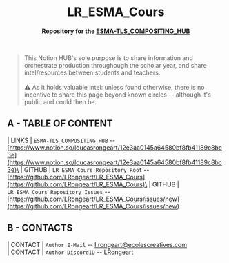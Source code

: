 <div align="center">
	<h1>LR_ESMA_Cours</h1>
	<p>
		<b>Repository for the <a href="[https://developers.notion.com](https://loucasrongeart.notion.site/loucasrongeart/12e3aa0145a64580bf8fb41189c8bc3e)">ESMA-TLS_COMPOSITING_HUB</a></b>
	</p>
	<br>
</div>


>This Notion HUB's sole purpose is to share information and orchestrate production throughough the scholar year, and share intel/resources between students and teachers.\
>\
>⚠ As it holds valuable intel: unless found otherwise, there is no incentive to share this page beyond known circles -- although it's public and could then be.   


## A - TABLE OF CONTENT
| LINKS     |   `ESMA-TLS_COMPOSITING HUB` -- [https://www.notion.so/loucasrongeart/12e3aa0145a64580bf8fb41189c8bc3e](https://www.notion.so/loucasrongeart/12e3aa0145a64580bf8fb41189c8bc3e)\
| GITHUB    | `LR_ESMA_Cours_Repository Root` -- [https://github.com/LRongeart/LR_ESMA_Cours](https://github.com/LRongeart/LR_ESMA_Cours)\
| GITHUB    | `LR_ESMA_Cours_Repository Issues` -- [https://github.com/LRongeart/LR_ESMA_Cours/issues/new](https://github.com/LRongeart/LR_ESMA_Cours/issues/new)

## B - CONTACTS
| CONTACT     | `Author E-Mail` -- l.rongeart@ecolescreatives.com\
| CONTACT     | `Author DiscordID` -- LRongeart



